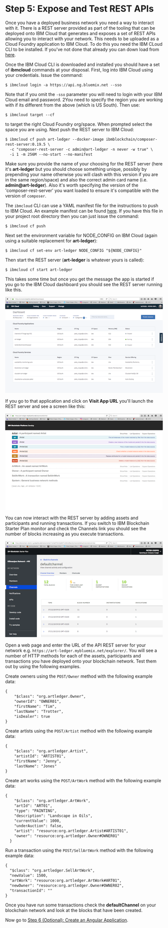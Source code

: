# Step 5: Expose and Test REST APIs
Once you have a deployed business network you need a way to interact with it. There is a REST server provided as part of the tooling that can be deployed onto IBM Cloud that generates and exposes a set of REST APIs allowing you to interact with your network. This needs to be uploaded as a Cloud Foundry application to IBM Cloud. To do this you need the IBM CLoud CLI to be installed. If you've not done that already you can down load from [here](https://console.bluemix.net/docs/cli/reference/bluemix_cli/get_started.html).

Once the IBM Cloud CLI is downloaded and installed you should have a set of **ibmcloud** commands at your disposal. First, log into IBM Cloud using your credentials. Issue the command:
```
$ ibmcloud login -a https://api.ng.bluemix.net --sso
```
Note that if you omit the `-sso` parameter you will need to login with your IBM Cloud email and password. 2You need to specify the region you are working with if its different from the above (which is US South). Then use:
```
$ ibmcloud target --cf
```
to target the right Cloud Foundry org/space. When prompted select the space you are using. Next push the REST server to IBM Cloud:
```
$ ibmcloud cf push art-ledger --docker-image ibmblockchain/composer-rest-server:0.19.5 \
  -c "composer-rest-server -c admin@art-ledger -n never -w true" \
  -i 1 -m 256M --no-start --no-manifest
```
Make sure you provide the name of your choosing for the REST server (here it's **art-ledger** but you should choose something unique, possibly by prepending your name otherwise you will clash with this version if you are in the same region/space) and also the correct admin card name (i.e. **admin@art-ledger**). Also it's worth specifying the version of the 'composer-rest-server' you want loaded to ensure it's compatible with the version of `composer`.

The `ibmcloud` CLI can use a YAML manifest file for the instructions to push to IBM Cloud. An example manifest can be found [here](../manifest.yaml). If you have this file in your project root directory then you can just issue the command:
```
$ ibmcloud cf push
```

Next set the environment variable for NODE_CONFIG on IBM Cloud (again using a suitable replacement for **art-ledger**):
```
$ ibmcloud cf set-env art-ledger NODE_CONFIG "${NODE_CONFIG}"
```
Then start the REST server (**art-ledger** is whatever yours is called):
```
$ ibmcloud cf start art-ledger
```
This takes some time but once you get the message the app is started if you go to the IBM Cloud dashboard you should see the REST server running like this.

![rest server](../images/REST%20Server.png "rest server")

If you go to that application and click on **Visit App URL** you'll launch the REST server and see a screen like this:

![running rest server](../images/Running%20REST%20Server.png "running rest server")

You can now interact with the REST server by adding assets and participants and running transactions. If you switch to IBM Blockchain Starter Plan monitor and check the Channels link you should see the number of blocks increasing as you execute transactions.

![blockchain network](../images/Blockchain%20Network.png "blockchain network")

Open a web page and enter the URL of the API REST server for your network e.g. `https://art-ledger.mybluemix.net/explorer/`. You will see a number of HTTP methods for each of the assets, participants and transactions you have deployed onto your blockchain network. Test them out by using the following examples.

Create owners using the `POST/Owner` method with the following example data:
```
{
    "$class": "org.artledger.Owner",
    "ownerId": "OWNER01",
    "firstName": "Tim",
    "lastName": "Trotter",
    "isDealer": true
}
```

Create artists using the `POST/Artist` method with the following example data:
```
{
    "$class": "org.artledger.Artist",
    "artistId": "ARTIST01",
    "firstName": "Jenny",
    "lastName": "Jones"
}
```

Create art works using the `POST/ArtWork` method with the following example data:
```
{
    "$class": "org.artledger.ArtWork",
    "artId": "ART01",
    "type": "PAINTING",
    "description": "Landscape in Oils",
    "currentValue": 1000,
    "underAuction": false,
    "artist": "resource:org.artledger.Artist#ARTIST01",
    "owner": "resource:org.artledger.Owner#OWNER01"
  }
```

Run a transaction using the `POST/SellArtWork` method with the following example data:
```
{
  "$class": "org.artledger.SellArtWork",
  "newValue": 1500,
  "artWork": "resource:org.artledger.ArtWork#ART01",
  "newOwner": "resource:org.artledger.Owner#OWNER02",
  "transactionId": ""
}
```

Once you have run some transactions check the **defaultChannel** on your blockchain network and look at the blocks that have been created.

Now go to [Step 6 (Optional): Create an Angular Application](../docs/06%20Angular%20App.md).
